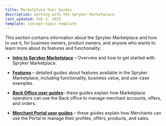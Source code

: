 ```yaml
---
title: Marketplace User Guides
description: working with the Spryker Marketplace.
last_updated: Feb 3, 2023
template: concept-topic-template
---
```

This section contains information about the Spryker Marketplace and how to use it, for business owners, product owners, and anyone who wants to learn more about its features and functionality:

* [**Intro to Spryker Marketplace**](/docs/marketplace/user/intro-to-spryker-marketplace/intro-to-spryker-marketplace.html) – Overview and how to get started with Spryker Marketplace.

* [**Features**](/docs/marketplace/user/features/202212.0/) – detailed guides about features available in the Spryker Marketplace, including functionality, business value, and use-case examples.

* [**Back Office user guides**](/docs/marketplace/user/back-office-user-guides/202212.0/back-office-user-guides.html)– these guides explain how Marketplace operators can use the Back office to manage merchant accounts, offers, and orders.

* [**Merchant Portal user guides**](/docs/marketplace/user/merchant-portal-user-guides/202212.0/) – these guides explain how Merchants can use the Portal to manage their profiles, offers, products, and sales.



